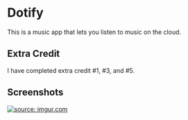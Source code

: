 # Dotify

This is a music app that lets you listen to music on the cloud.

## Extra Credit

I have completed extra credit #1, #3, and #5.

## Screenshots

<a href="https://imgur.com/GPyJqa3"><img src="https://i.imgur.com/GPyJqa3.png" title="source: imgur.com" /></a>
